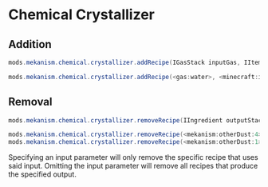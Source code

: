 # Chemical Crystallizer

## Addition

```java
mods.mekanism.chemical.crystallizer.addRecipe(IGasStack inputGas, IItemStack outputStack)

mods.mekanism.chemical.crystallizer.addRecipe(<gas:water>, <minecraft:ice>);
```

## Removal

```java
mods.mekanism.chemical.crystallizer.removeRecipe(IIngredient outputStack, @Optional IIngredient inputGas)

mods.mekanism.chemical.crystallizer.removeRecipe(<mekanism:otherDust:4>, <gas:lithium>);
mods.mekanism.chemical.crystallizer.removeRecipe(<mekanism:otherDust:1>);
```

Specifying an input parameter will only remove the specific recipe that uses said input. Omitting the input parameter will remove all recipes that produce the specified output.